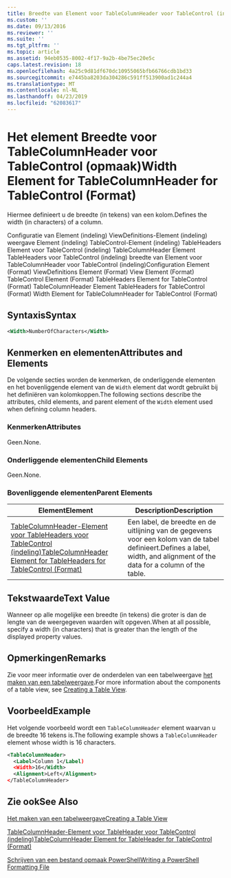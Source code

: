 ```yaml
---
title: Breedte van Element voor TableColumnHeader voor TableControl (indeling) | Microsoft Docs
ms.custom: ''
ms.date: 09/13/2016
ms.reviewer: ''
ms.suite: ''
ms.tgt_pltfrm: ''
ms.topic: article
ms.assetid: 94eb0535-8002-4f17-9a2b-4be75ec20e5c
caps.latest.revision: 18
ms.openlocfilehash: 4a25c9d81df670dc10955065bfb66766cdb1bd33
ms.sourcegitcommit: e7445ba8203da304286c591ff513900ad1c244a4
ms.translationtype: MT
ms.contentlocale: nl-NL
ms.lasthandoff: 04/23/2019
ms.locfileid: "62083617"
---
```

# <a name="width-element-for-tablecolumnheader-for-tablecontrol-format"></a><span data-ttu-id="c1686-102">Het element Breedte voor TableColumnHeader voor TableControl (opmaak)</span><span class="sxs-lookup"><span data-stu-id="c1686-102">Width Element for TableColumnHeader for TableControl (Format)</span></span>

<span data-ttu-id="c1686-103">Hiermee definieert u de breedte (in tekens) van een kolom.</span><span class="sxs-lookup"><span data-stu-id="c1686-103">Defines the width (in characters) of a column.</span></span>

<span data-ttu-id="c1686-104">Configuratie van Element (indeling) ViewDefinitions-Element (indeling) weergave Element (indeling) TableControl-Element (indeling) TableHeaders Element voor TableControl (indeling) TableColumnHeader Element TableHeaders voor TableControl (indeling) breedte van Element voor TableColumnHeader voor TableControl (indeling)</span><span class="sxs-lookup"><span data-stu-id="c1686-104">Configuration Element (Format) ViewDefinitions Element (Format) View Element (Format) TableControl Element (Format) TableHeaders Element for TableControl (Format) TableColumnHeader Element TableHeaders for TableControl (Format) Width Element for TableColumnHeader for TableControl (Format)</span></span>

## <a name="syntax"></a><span data-ttu-id="c1686-105">Syntaxis</span><span class="sxs-lookup"><span data-stu-id="c1686-105">Syntax</span></span>

```xml
<Width>NumberOfCharacters</Width>
```

## <a name="attributes-and-elements"></a><span data-ttu-id="c1686-106">Kenmerken en elementen</span><span class="sxs-lookup"><span data-stu-id="c1686-106">Attributes and Elements</span></span>

<span data-ttu-id="c1686-107">De volgende secties worden de kenmerken, de onderliggende elementen en het bovenliggende element van de `Width` element dat wordt gebruikt bij het definiëren van kolomkoppen.</span><span class="sxs-lookup"><span data-stu-id="c1686-107">The following sections describe the attributes, child elements, and parent element of the `Width` element used when defining column headers.</span></span>

### <a name="attributes"></a><span data-ttu-id="c1686-108">Kenmerken</span><span class="sxs-lookup"><span data-stu-id="c1686-108">Attributes</span></span>

<span data-ttu-id="c1686-109">Geen.</span><span class="sxs-lookup"><span data-stu-id="c1686-109">None.</span></span>

### <a name="child-elements"></a><span data-ttu-id="c1686-110">Onderliggende elementen</span><span class="sxs-lookup"><span data-stu-id="c1686-110">Child Elements</span></span>

<span data-ttu-id="c1686-111">Geen.</span><span class="sxs-lookup"><span data-stu-id="c1686-111">None.</span></span>

### <a name="parent-elements"></a><span data-ttu-id="c1686-112">Bovenliggende elementen</span><span class="sxs-lookup"><span data-stu-id="c1686-112">Parent Elements</span></span>

|<span data-ttu-id="c1686-113">Element</span><span class="sxs-lookup"><span data-stu-id="c1686-113">Element</span></span>|<span data-ttu-id="c1686-114">Description</span><span class="sxs-lookup"><span data-stu-id="c1686-114">Description</span></span>|
|-------------|-----------------|
|[<span data-ttu-id="c1686-115">TableColumnHeader-Element voor TableHeaders voor TableControl (indeling)</span><span class="sxs-lookup"><span data-stu-id="c1686-115">TableColumnHeader Element for TableHeaders for TableControl (Format)</span></span>](./tablecolumnheader-element-format.md)|<span data-ttu-id="c1686-116">Een label, de breedte en de uitlijning van de gegevens voor een kolom van de tabel definieert.</span><span class="sxs-lookup"><span data-stu-id="c1686-116">Defines a label, width, and alignment of the data for a column of the table.</span></span>|

## <a name="text-value"></a><span data-ttu-id="c1686-117">Tekstwaarde</span><span class="sxs-lookup"><span data-stu-id="c1686-117">Text Value</span></span>

<span data-ttu-id="c1686-118">Wanneer op alle mogelijke een breedte (in tekens) die groter is dan de lengte van de weergegeven waarden wilt opgeven.</span><span class="sxs-lookup"><span data-stu-id="c1686-118">When at all possible, specify a width (in characters) that is greater than the length of the displayed property values.</span></span>

## <a name="remarks"></a><span data-ttu-id="c1686-119">Opmerkingen</span><span class="sxs-lookup"><span data-stu-id="c1686-119">Remarks</span></span>

<span data-ttu-id="c1686-120">Zie voor meer informatie over de onderdelen van een tabelweergave [het maken van een tabelweergave](./creating-a-table-view.md).</span><span class="sxs-lookup"><span data-stu-id="c1686-120">For more information about the components of a table view, see [Creating a Table View](./creating-a-table-view.md).</span></span>

## <a name="example"></a><span data-ttu-id="c1686-121">Voorbeeld</span><span class="sxs-lookup"><span data-stu-id="c1686-121">Example</span></span>

<span data-ttu-id="c1686-122">Het volgende voorbeeld wordt een `TableColumnHeader` element waarvan u de breedte 16 tekens is.</span><span class="sxs-lookup"><span data-stu-id="c1686-122">The following example shows a `TableColumnHeader` element whose width is 16 characters.</span></span>

```xml
<TableColumnHeader>
  <Label>Column 1</Label)
  <Width>16</Width>
  <Alignment>Left</Alignment>
</TableColumnHeader>
```

## <a name="see-also"></a><span data-ttu-id="c1686-123">Zie ook</span><span class="sxs-lookup"><span data-stu-id="c1686-123">See Also</span></span>

[<span data-ttu-id="c1686-124">Het maken van een tabelweergave</span><span class="sxs-lookup"><span data-stu-id="c1686-124">Creating a Table View</span></span>](./creating-a-table-view.md)

[<span data-ttu-id="c1686-125">TableColumnHeader-Element voor TableHeader voor TableControl (indeling)</span><span class="sxs-lookup"><span data-stu-id="c1686-125">TableColumnHeader Element for TableHeader for TableControl (Format)</span></span>](./tablecolumnheader-element-format.md)

[<span data-ttu-id="c1686-126">Schrijven van een bestand opmaak PowerShell</span><span class="sxs-lookup"><span data-stu-id="c1686-126">Writing a PowerShell Formatting File</span></span>](./writing-a-powershell-formatting-file.md)
